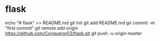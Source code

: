 # flask
echo "# flask" >> README.md
git init
git add README.md
git commit -m "first commit"
git remote add origin https://github.com/Conqueror03/flask.git
git push -u origin master
